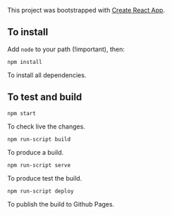 This project was bootstrapped with [Create React App](https://github.com/facebook/create-react-app).

## To install

Add `node` to your path (!important), then:

    npm install

To install all dependencies.


## To test and build

	npm start

To check live the changes.

	npm run-script build

To produce a build.

	npm run-script serve

To produce test the build.

	npm run-script deploy

To publish the build to Github Pages.
